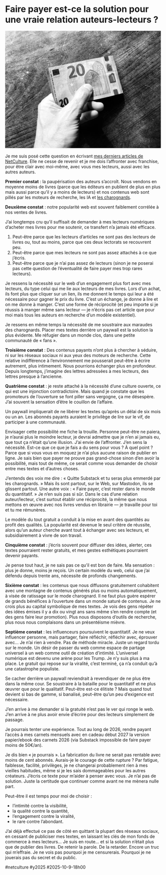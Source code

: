 # Faire payer est-ce la solution pour une vraie relation auteurs-lecteurs ?

![Payer ou non ?](_i/2025-10-09-170134.webp)

Je me suis posé cette question en écrivant [mes derniers articles de NetCulture](https://tcrouzet.com/tag/netculture/). Elle ne cesse de revenir et je me dois l’affronter avec franchise, pour être clair avec moi-même, avec vous mes lecteurs, aussi avec les autres auteurs.

**Premier constat** : la paupérisation des auteurs s’accroît. Nous vendons en moyenne moins de livres (parce que les éditeurs en publient de plus en plus mais aussi parce qu’il y a moins de lecteurs) et nos contenus web sont pillés par les moteurs de recherche, les IA et [les charognards](https://tcrouzet.com/2025/09/23/charognards-du-net/).

**Deuxième constat** : notre popularité web est souvent faiblement corrélée à nos ventes de livres.

J’ai longtemps cru qu’il suffisait de demander à mes lecteurs numériques d’acheter mes livres pour me soutenir, ce transfert n’a jamais été efficace.

1. Peut-être parce que les lecteurs d’articles ne sont pas des lecteurs de livres ou, tout au moins, parce que ces deux lectorats se recouvrent peu.
2. Peut-être parce que mes lecteurs ne sont pas assez attachés à ce que j’écris.
3. Peut-être parce que je n’ai pas assez de lecteurs (sinon je ne poserai pas cette question de l’éventualité de faire payer mes trop rares lecteurs).

Je ressens la nécessité sur le web d’un engagement plus fort avec mes lecteurs, du type celui qui me lie aux lecteurs de mes livres. Lors d’un achat, ils font plus que cliquer sur un lien, ils me donnent le temps qui leur a été nécessaire pour gagner le prix du livre. C’est un échange, je donne à lire et on me donne à manger. C’est une forme de réciprocité (et peu importe si je réussis à manger même sans lecteur — je n’écris pas cet article que pour moi mais tous les auteurs en recherche d’un modèle existentiel).

Je ressens en même temps la nécessité de me soustraire aux maraudes des charognards. Placer mes textes derrière un paywall est la solution la plus évidente. Me réfugier dans un monde clos, dans une petite communauté de « fans ».

**Troisième constat** : Des contenus payants n’ont plus à chercher à séduire, ni sur les réseaux sociaux ni aux yeux des moteurs de recherche. Cette relative indifférence à l’environnement me pousserait peut-être à écrire autrement, plus intimement. Nous pourrions échanger plus en profondeur. Depuis longtemps, j’imagine des lettres adressées à mes lecteurs, des lettres presque à l’ancienne.

**Quatrième constat** : je reste attaché à la nécessité d’une culture ouverte, ce qui est une injonction contradictoire. Mais quand je constate que les promoteurs de l’ouverture se font piller sans vergogne, ça me désespère. J’ai souvent la sensation d’être le couillon de l’affaire.

Un paywall impliquerait de ne libérer les textes qu’après un délai de six mois ou un an. Les abonnés payants auraient le privilège de lire sur le vif, de participer à une communauté.

Envisager cette possibilité me fiche la trouille. Personne peut-être ne paiera, je n’aurai plus le moindre lecteur, je devrai admettre que je n’en ai jamais eu, que tout ça n’était qu’une illusion. J’ai envie de l’affronter. J’en sens la nécessité. Est-ce que ce que je fais a du sens pour vous ? À quel point ? Parce que si vous vous en moquez je n’ai plus aucune raison de publier en ligne. Je sais bien que payer ne prouve pas grand-chose sinon d’en avoir la possibilité, mais tout de même, ce serait comme vous demander de choisir entre mes textes et d’autres choses.

J’entends des voix me dire : « Quitte Substack et tu seras plus emmerdé par les charognards. » Mais ils sont partout, sur le Web, sur Mastodon, ils se glissent partout. Une autre voix : « Faire payer, c’est rester dans le monde du quantitatif. » Je n’en suis pas si sûr. Dans le cas d’une relation auteur/lecteur, c’est surtout établir une réciprocité, la même que nous mettons en œuvre avec nos livres vendus en librairie — je travaille pour toi et tu me rémunères.

Le modèle du tout gratuit a conduit à la mise en avant des quantités au profit des qualités. La popularité est devenue le seul critère de réussite, alors qu’un auteur cherche avant tout à échanger avec ses lecteurs, et subsidiairement à vivre de son travail.

**Cinquième constat** : j’écris souvent pour diffuser des idées, alerter, ces textes pourraient rester gratuits, et mes gestes esthétiques pourraient devenir payants.

Je pense tout haut, je ne sais pas ce qu’il est bon de faire. Ma sensation : plus je donne, moins je reçois. Un certain modèle du web, celui que j’ai défendu depuis trente ans, nécessite de profonds changements.

**Sixième constat** : les contenus que nous diffusons gratuitement cohabitent avec une montagne de contenus générés plus ou moins automatiquement, à visée de ratissage sur le mode charognard. Il ne faut plus guère espérer de grands bénéfices à l’ouverture dans un monde saturé de contenus. Je ne crois plus au capital symbolique de mes textes. Je vois des gens répéter des idées émises il y a dix ou vingt ans sans même s’en rendre compte (et des gens faire leur promotion). Plus nous disposons d’outils de recherche, plus nous nous complaisons dans un présentéisme mièvre.

**Septième constat** : les influenceurs poursuivent le quantitatif. Je ne veux influencer personne, mais partager, faire réfléchir, réfléchir avec, éprouver avec… Je n’ai rien à vendre. Pas de méthode miracle. Juste un regard tordu sur le monde. Un désir de passer du web comme espace de partage universel à un web comme outil de création d’intimité. L’universel numérique est devenu une arène pour les Trump. Je n’y suis plus à ma place. Le gratuit qui repose sur la viralité, c’est terminé, ça n’a conduit qu’à une catastrophe populiste.

Se cacher derrière un paywall reviendrait à revendiquer de ne plus être dans la même cour. Se soustraire à la bataille pour le quantitatif et ne plus œuvrer que pour le qualitatif. Peut-être est-ce élitiste ? Mais quand tout devient si bas de gamme, si banalisé, peut-être qu’un peu d’exigence est nécessaire.

J’en arrive à me demander si la gratuité n’est pas le ver qui ronge le web. J’en arrive à ne plus avoir envie d’écrire pour des lecteurs simplement de passage.

Je pourrais tenter une expérience. Tout au long de 2026, rendre payant l’accès à mes carnets mensuels avec en cadeau début 2027 la version papier/ebook des carnets 2026 (via Substack impossible de faire payer moins de 50€/an).

Je dis bien « je pourrais ». La fabrication du livre ne serait pas rentable avec moins de cent abonnés. Aurais-je le courage de cette rupture ? Par fatigue, faiblesse, facilité, privilèges, je ne changerai probablement rien à mes vieilles habitudes, même si je les sais dommageables pour les autres créateurs. J’écris ce texte pour m’aider à penser avec vous. Je n’ai pas de solution. Juste la certitude que continuer comme avant ne me mènera nulle part.

Peut-être il est temps pour moi de choisir :

* l’intimité contre la visibilité,
* la qualité contre la quantité,
* l’engagement contre la viralité,
* le rare contre l’abondant.

J’ai déjà effectué ce pas de côté en quittant la plupart des réseaux sociaux, en cessant de publiciser mes textes, en laissant les clés de mon fonds de commerce à mes lecteurs… Je suis en route… et si la solution n’était plus que de publier des livres. De retenir la parole. De la retarder. Encore un truc qui m’effraie. Je ne vois pas pourquoi je me censurerais. Pourquoi je ne jouerais pas du secret et du public.

#netculture #y2025 #2025-10-9-18h00
